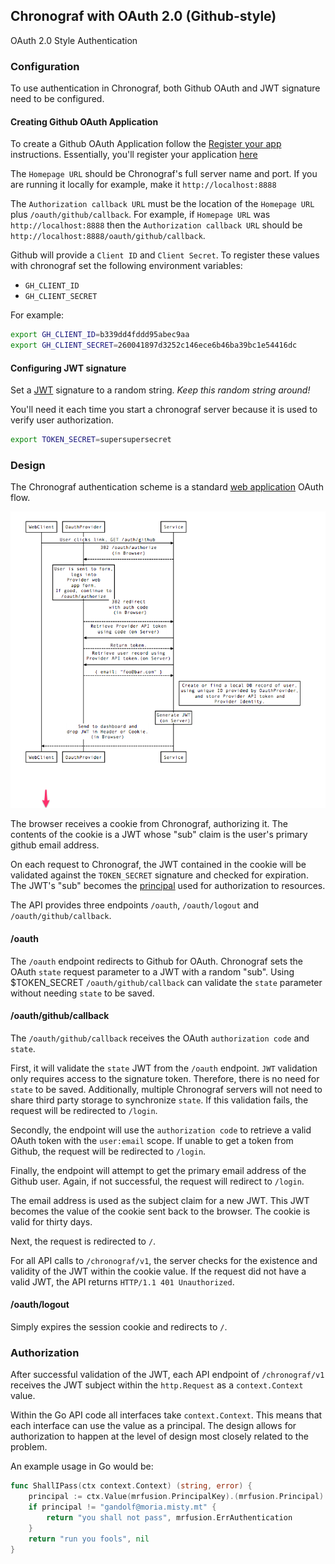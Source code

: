 ## Chronograf with OAuth 2.0 (Github-style)

OAuth 2.0 Style Authentication


### Configuration

To use authentication in Chronograf, both Github OAuth and JWT signature need to be configured.

#### Creating Github OAuth Application

To create a Github OAuth Application follow the [Register your app](https://developer.github.com/guides/basics-of-authentication/#registering-your-app) instructions.
Essentially, you'll register your application [here](https://github.com/settings/applications/new)

The `Homepage URL` should be Chronograf's full server name and port.  If you are running it locally for example, make it `http://localhost:8888`

The `Authorization callback URL` must be the location of the `Homepage URL` plus `/oauth/github/callback`.  For example, if `Homepage URL` was 
`http://localhost:8888` then the `Authorization callback URL` should be `http://localhost:8888/oauth/github/callback`.

Github will provide a `Client ID` and `Client Secret`.  To register these values with chronograf set the following environment variables:

* `GH_CLIENT_ID` 
* `GH_CLIENT_SECRET` 

For example:

```sh
export GH_CLIENT_ID=b339dd4fddd95abec9aa
export GH_CLIENT_SECRET=260041897d3252c146ece6b46ba39bc1e54416dc
```

#### Configuring JWT signature

Set a [JWT](https://tools.ietf.org/html/rfc7519) signature to a random string.
*Keep this random string around!* 

You'll need it each time you start a chronograf server because it is used to verify 
user authorization.

```sh
export TOKEN_SECRET=supersupersecret
```

### Design

The Chronograf authentication scheme is a standard [web application](https://developer.github.com/v3/oauth/#web-application-flow) OAuth flow.

![oauth 2.0 flow](./OauthStyleAuthentication.png)

The browser receives a cookie from Chronograf, authorizing it.  The contents of the cookie is a JWT whose "sub" claim is the user's primary
github email address.

On each request to Chronograf, the JWT contained in the cookie will be validated against the `TOKEN_SECRET` signature and checked for expiration.
The JWT's "sub" becomes the [principal](https://en.wikipedia.org/wiki/Principal_(computer_security)) used for authorization to resources.

The API provides three endpoints `/oauth`, `/oauth/logout` and `/oauth/github/callback`.

#### /oauth

The `/oauth` endpoint redirects to Github for OAuth.  Chronograf sets the OAuth `state` request parameter to a JWT with a random "sub".  Using $TOKEN_SECRET `/oauth/github/callback`
can validate the `state` parameter without needing `state` to be saved.

#### /oauth/github/callback

The `/oauth/github/callback` receives the OAuth `authorization code`  and `state`.

First, it will validate the `state` JWT from the `/oauth` endpoint. `JWT` validation
only requires access to the signature token.  Therefore, there is no need for `state`
to be saved.  Additionally, multiple Chronograf servers will not need to share third
party storage to synchronize `state`. If this validation fails, the request
will be redirected to `/login`.

Secondly, the endpoint will use the `authorization code` to retrieve a valid OAuth token
with the `user:email` scope.  If unable to get a token from Github, the request will
be redirected to `/login`.

Finally, the endpoint will attempt to get the primary email address of the Github user.
Again, if not successful, the request will redirect to `/login`.

The email address is used as the subject claim for a new JWT.  This JWT becomes the
value of the cookie sent back to the browser. The cookie is valid for thirty days.

Next, the request is redirected to `/`.

For all API calls to `/chronograf/v1`, the server checks for the existence and validity
of the JWT within the cookie value.
If the request did not have a valid JWT, the API returns `HTTP/1.1 401 Unauthorized`.

#### /oauth/logout

Simply expires the session cookie and redirects to `/`.

### Authorization 

After successful validation of the JWT, each API endpoint of `/chronograf/v1` receives the
JWT subject within the `http.Request` as a `context.Context` value.

Within the Go API code all interfaces take `context.Context`.  This means that each
interface can use the value as a principal.  The design allows for authorization to happen
at the level of design most closely related to the problem.

An example usage in Go would be:

```go
func ShallIPass(ctx context.Context) (string, error) {
    principal := ctx.Value(mrfusion.PrincipalKey).(mrfusion.Principal)
    if principal != "gandolf@moria.misty.mt" {
        return "you shall not pass", mrfusion.ErrAuthentication
    }
    return "run you fools", nil
}
```
